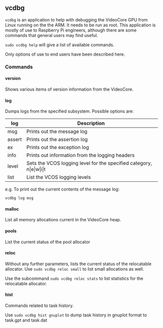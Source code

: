 ## vcdbg

`vcdbg` is an application to help with debugging the VideoCore GPU from Linux running on the the ARM. It needs to be run as root. This application is mostly of use to Raspberry Pi engineers, although there are some commands that general users may find useful.

`sudo vcdbg help` will give a list of available commands.

Only options of use to end users have been described here.

### Commands

#### version

Shows various items of version information from the VideoCore.

#### log

Dumps logs from the specified subsystem. Possible options are:

| log | Description |
|-----|-------------|
| msg | Prints out the message log |
| assert | Prints out the assertion log |
| ex   | Prints out the exception log |
| info | Prints out information from the logging headers |
| level | Sets the VCOS logging level for the specified category, n\|e\|w\|i\|t |
| list | List the VCOS logging levels |

e.g. To print out the current contents of the message log:

```
vcdbg log msg
```

#### malloc

List all memory allocations current in the VideoCore heap.

#### pools

List the current status of the pool allocator

#### reloc

Without any further parameters, lists the current status of the relocatable allocator. Use `sudo vcdbg reloc small` to list small allocations as well.

Use the subcommand `sudo vcdbg reloc stats` to list statistics for the relocatable allocator. 

#### hist

Commands related to task history.

Use `sudo vcdbg hist gnuplot` to dump task history in gnuplot format to task.gpt and task.dat

  
  

